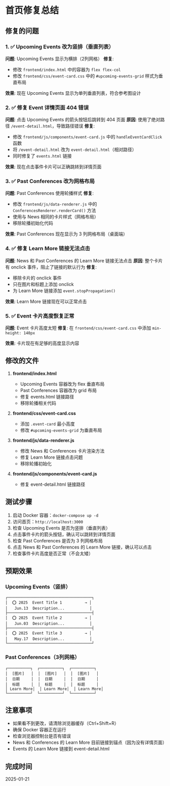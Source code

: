 # 首页修复总结

## 修复的问题

### 1. ✅ Upcoming Events 改为竖排（垂直列表）
**问题**: Upcoming Events 显示为横排（2列网格）
**修复**: 
- 修改 `frontend/index.html` 中的容器为 `flex flex-col`
- 修改 `frontend/css/event-card.css` 中的 `#upcoming-events-grid` 样式为垂直布局

**效果**: 现在 Upcoming Events 显示为单列垂直列表，符合参考图设计

### 2. ✅ 修复 Event 详情页面 404 错误
**问题**: 点击 Upcoming Events 的箭头按钮后跳转到 404 页面
**原因**: 使用了绝对路径 `/event-detail.html`，导致路径错误
**修复**: 
- 修改 `frontend/js/components/event-card.js` 中的 `handleEventCardClick` 函数
- 将 `/event-detail.html` 改为 `event-detail.html`（相对路径）
- 同时修复了 `events.html` 链接

**效果**: 现在点击事件卡片可以正确跳转到详情页面

### 3. ✅ Past Conferences 改为网格布局
**问题**: Past Conferences 使用轮播样式
**修复**:
- 修改 `frontend/js/data-renderer.js` 中的 `ConferencesRenderer.renderCard()` 方法
- 使用与 News 相同的卡片样式（网格布局）
- 移除轮播初始化代码

**效果**: Past Conferences 现在显示为 3 列网格布局（桌面端）

### 4. ✅ 修复 Learn More 链接无法点击
**问题**: News 和 Past Conferences 的 Learn More 链接无法点击
**原因**: 整个卡片有 onclick 事件，阻止了链接的默认行为
**修复**:
- 移除卡片的 onclick 事件
- 只在图片和标题上添加 onclick
- 为 Learn More 链接添加 `event.stopPropagation()`

**效果**: Learn More 链接现在可以正常点击

### 5. ✅ Event 卡片高度恢复正常
**问题**: Event 卡片高度太短
**修复**: 在 `frontend/css/event-card.css` 中添加 `min-height: 140px`

**效果**: 卡片现在有足够的高度显示内容

## 修改的文件

1. **frontend/index.html**
   - Upcoming Events 容器改为 flex 垂直布局
   - Past Conferences 容器改为 grid 布局
   - 修复 events.html 链接路径
   - 移除轮播相关代码

2. **frontend/css/event-card.css**
   - 添加 `.event-card` 最小高度
   - 修改 `#upcoming-events-grid` 为垂直布局

3. **frontend/js/data-renderer.js**
   - 修改 News 和 Conferences 卡片渲染方法
   - 修复 Learn More 链接点击问题
   - 移除轮播初始化

4. **frontend/js/components/event-card.js**
   - 修复 event-detail.html 链接路径

## 测试步骤

1. 启动 Docker 容器：`docker-compose up -d`
2. 访问首页：`http://localhost:3000`
3. 检查 Upcoming Events 是否为竖排（垂直列表）
4. 点击事件卡片的箭头按钮，确认可以跳转到详情页面
5. 检查 Past Conferences 是否为 3 列网格布局
6. 点击 News 和 Past Conferences 的 Learn More 链接，确认可以点击
7. 检查事件卡片高度是否正常（不会太矮）

## 预期效果

### Upcoming Events（竖排）
```
┌─────────────────────────────────────┐
│  ⭕ 2025  Event Title 1          → │
│   Jun.13  Description...           │
├─────────────────────────────────────┤
│  ⭕ 2025  Event Title 2          → │
│   Jun.03  Description...           │
├─────────────────────────────────────┤
│  ⭕ 2025  Event Title 3          → │
│   May.17  Description...           │
└─────────────────────────────────────┘
```

### Past Conferences（3列网格）
```
┌──────────┐  ┌──────────┐  ┌──────────┐
│  [图片]   │  │  [图片]   │  │  [图片]   │
│  日期     │  │  日期     │  │  日期     │
│  标题     │  │  标题     │  │  标题     │
│ Learn More│  │ Learn More│  │ Learn More│
└──────────┘  └──────────┘  └──────────┘
```

## 注意事项

- 如果看不到更改，请清除浏览器缓存（Ctrl+Shift+R）
- 确保 Docker 容器正在运行
- 检查浏览器控制台是否有错误
- News 和 Conferences 的 Learn More 目前链接到锚点（因为没有详情页面）
- Events 的 Learn More 链接到 event-detail.html

## 完成时间
2025-01-21
